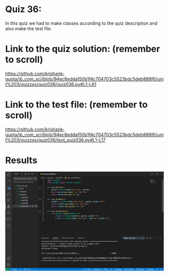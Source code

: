 # Quiz 36: 

In this quiz we had to make classes according to the quiz description and also make the test file. 

# Link to the quiz solution: (remember to scroll)

https://github.com/krishank-gupta/ib_com_sci/blob/94ec8edda150b1f4c704703c5523bdc5deb888f6/unit%203/quizzes/quiz036/quiz036.py#L1-L61

# Link to the test file: (remember to scroll)

https://github.com/krishank-gupta/ib_com_sci/blob/94ec8edda150b1f4c704703c5523bdc5deb888f6/unit%203/quizzes/quiz036/test_quiz036.py#L1-L17

# Results

![quiz036results](./results.png)

 


